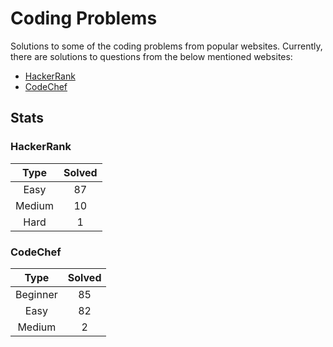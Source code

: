 # Coding Problems

Solutions to some of the coding problems from popular websites. Currently, there are solutions to questions from the below mentioned websites:
* [HackerRank](https://github.com/Mohammed-Shoaib/Coding-Problems/blob/master/HackerRank%20Problems "HackerRank")
* [CodeChef](https://github.com/Mohammed-Shoaib/Coding-Problems/blob/master/CodeChef%20Problems "CodeChef")

## Stats

### HackerRank

|Type|Solved|
|:-----:|:-----:|
|Easy|87|
|Medium|10|
|Hard|1|

### CodeChef

|Type|Solved|
|:-----:|:-----:|
|Beginner|85|
|Easy|82|
|Medium|2|

